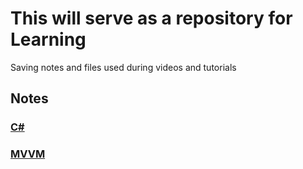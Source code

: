 # This will serve as a repository for Learning
Saving notes and files used during videos and tutorials

## Notes
### [C#](https://github.com/LuanPM284/Learn/blob/main/C%23/CsharpNotes.md)
### [MVVM](https://github.com/LuanPM284/Learn/blob/Learn-MVVM/MVVM/MVVMNotes.md)
